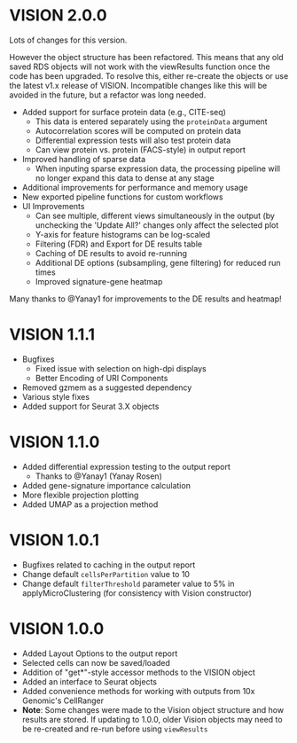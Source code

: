 # VISION 2.0.0

Lots of changes for this version.

However the object structure has been refactored.  This means that any old saved RDS objects will not work with the viewResults function once the code has been upgraded.  To resolve this, either re-create the objects or use the latest v1.x release of VISION.  Incompatible changes like this will be avoided in the future, but a refactor was long needed.

* Added support for surface protein data (e.g., CITE-seq)
    * This data is entered separately using the `proteinData` argument
    * Autocorrelation scores will be computed on protein data
    * Differential expression tests will also test protein data
    * Can view protein vs. protein (FACS-style) in output report
* Improved handling of sparse data
    * When inputing sparse expression data, the processing pipeline will no longer expand this data to dense at any stage
* Additional improvements for performance and memory usage
* New exported pipeline functions for custom workflows
* UI Improvements
    * Can see multiple, different views simultaneously in the output (by unchecking the 'Update All?' changes only affect the selected plot
    * Y-axis for feature histograms can be log-scaled
    * Filtering (FDR) and Export for DE results table
    * Caching of DE results to avoid re-running
    * Additional DE options (subsampling, gene filtering) for reduced run times
    * Improved signature-gene heatmap

Many thanks to @Yanay1 for improvements to the DE results and heatmap!

# VISION 1.1.1

* Bugfixes
    * Fixed issue with selection on high-dpi displays
    * Better Encoding of URI Components
* Removed gzmem as a suggested dependency
* Various style fixes
* Added support for Seurat 3.X objects

# VISION 1.1.0

* Added differential expression testing to the output report
    * Thanks to @Yanay1 (Yanay Rosen)
* Added gene-signature importance calculation
* More flexible projection plotting
* Added UMAP as a projection method

# VISION 1.0.1

* Bugfixes related to caching in the output report
* Change default `cellsPerPartition` value to 10
* Change default `filterThreshold` parameter value to 5% in applyMicroClustering (for consistency with Vision constructor)

# VISION 1.0.0

* Added Layout Options to the output report
* Selected cells can now be saved/loaded
* Addition of "get*"-style accessor methods to the VISION object
* Added an interface to Seurat objects
* Added convenience methods for working with outputs from 10x Genomic's CellRanger
* **Note**: Some changes were made to the Vision object structure and how results are stored.  If updating to 1.0.0, older Vision objects may need to be re-created and re-run before using `viewResults`
